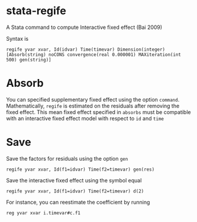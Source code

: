 # stata-regife

A Stata command to compute Interactive fixed effect (Bai 2009)

Syntax is

```
regife yvar xvar, Id(idvar) Time(timevar) Dimension(integer)   [Absorb(string) noCONS convergence(real 0.000001) MAXiteration(int 500) gen(string)]
```


# Absorb
You can specified supplementary fixed effect using the option `command`. Mathematically, `regife` is estimated on the residuals after removing the fixed effect. This mean fixed effect specified in `absorbs` must be compatible with an interactive fixed effect model with respect to `id` and `time`


# Save
Save the factors for residuals using the option `gen`

```
regife yvar xvar, Id(f1=idvar) Time(f2=timevar) gen(res)
```
Save the interactive fixed effect using the symbol equal

```
regife yvar xvar, Id(f1=idvar) Time(f2=timevar) d(2)
```

For instance, you can reestimate the coefficient by running

```
reg yvar xvar i.timevar#c.f1


